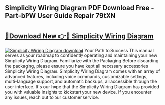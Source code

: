## Simplicity Wiring Diagram PDF Download Free - Part-bPW User Guide Repair 79tXN

# <h2><a href="http://dfql5kt.blite.top/?on=Simplicity+Wiring+Diagram">🔗Download New 👉🔴 Simplicity Wiring Diagram</a></h2>

[![Simplicity Wiring Diagram download](https://i.imgur.com/lujVjoI.png)](http://dfql5kt.blite.top/?on=Simplicity+Wiring+Diagram)
Your Path to Success This manual serves as your roadmap to confidently operating and maintaining your new Simplicity Wiring Diagram. Familiarize with the Packaging Before discarding the packaging, please ensure you have kept all necessary accessories Simplicity Wiring Diagram. Simplicity Wiring Diagram comes with an array of advanced features, including voice commands, customizable settings, multi-language support, and automatic backups, all accessible through the user interface. It's our hope that the Simplicity Wiring Diagram has provided you with valuable insights to kickstart your new device. If you encounter any issues, reach out to our customer service.
